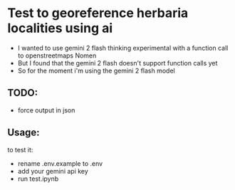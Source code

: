# Test to georeference herbaria localities using ai
- I wanted to use gemini 2 flash thinking experimental with a function call to openstreetmaps Nomen
- But I found that the gemini 2 flash doesn't support function calls yet
- So for the moment i'm using the gemini 2 flash model

## TODO:
- force output in json

## Usage:
to test it: 
- rename .env.example to .env
- add your gemini api key
- run test.ipynb